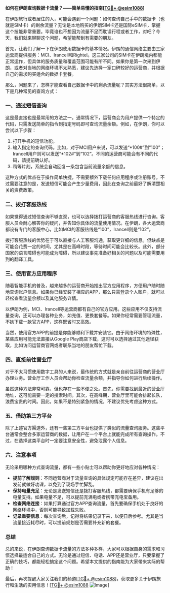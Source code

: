 **如何在伊朗查询数据卡流量？——简单易懂的指南[[TG💪+ @esim1088](https://t.me/s/esim1088)]**

在伊朗旅行或者居住的人，可能会遇到一个问题：如何查询自己手中的数据卡（也就是SIM卡）的剩余流量？无论是本地购买的伊朗SIM卡还是国际eSIM卡，掌握这个技能非常重要。毕竟谁也不想因为流量不足而耽误行程或者工作，对吧？今天，我们就来聊聊这个问题，希望能帮到有需要的朋友。

首先，让我们了解一下在伊朗使用数据卡的基本情况。伊朗的通信网络主要由三家运营商提供服务：MCI、Irancell和Rightel。这三家公司的SIM卡在伊朗境内都能正常运作，但具体的服务质量和覆盖范围可能有所不同。如果你是第一次来到伊朗，或者对当地的网络环境不太熟悉，建议先选择一家口碑较好的运营商，并根据自己的需求购买适合的数据卡套餐。

那么，问题来了，怎样才能查看自己数据卡中的剩余流量呢？其实方法很简单，以下是几种常见的查询方式：

### 一、通过短信查询

这是最直接也是最常用的方法之一。通常情况下，运营商会为用户提供一个特定的代码，只需发送简单的指令到指定号码即可查询流量余额。例如，在伊朗，你可以尝试以下步骤：

1. 打开手机的短信功能。
2. 输入指定的查询代码。比如，对于MCI用户来说，可以发送“*100#”到“100”；Irancell用户则可以发送“*102#”到“102”。不同的运营商可能会有不同的代码，请提前确认好。
3. 稍等片刻，系统会自动回复一条包含当前流量余额的信息。

这种方式的优点在于操作简单快捷，不需要额外下载任何应用程序或注册账号。不过需要注意的是，发送短信可能会产生少量费用，因此在查询之前最好了解清楚相关的资费政策。

### 二、拨打客服热线

如果觉得通过短信查询不够直观，也可以选择拨打运营商的客服热线进行咨询。客服人员会耐心解答你的疑问，并告知你具体的流量使用情况。在伊朗，各大运营商都设有专门的客服中心，比如MCI的客服热线是“100”，Irancell则是“102”。

拨打客服热线的优势在于可以直接与人工客服沟通，获取更详细的信息。但缺点是可能会花费一定的时间，尤其是在高峰时段，等待时间可能会比较长。此外，部分国家的语言障碍也可能成为障碍，所以建议事先准备好相关的问题以及可能需要用到的翻译工具。

### 三、使用官方应用程序

随着智能手机的普及，越来越多的运营商开始推出官方应用程序，方便用户随时随地查询账户信息。如果你已经安装了相应的APP，那么只需登录个人账户，就可以轻松查看流量余额以及其他服务详情。

以伊朗为例，MCI、Irancell等运营商都有自己的官方应用。这些应用不仅支持流量查询，还可以办理各种业务，如充值、更换套餐等。如果你经常需要管理流量，不妨下载一款官方APP，这样既省时又高效。

当然，使用官方APP的前提是你能够顺利下载并安装它。由于网络环境的特殊性，某些应用可能无法直接从Google Play商店下载，这时可以选择通过其他途径获取，比如访问运营商官网或者联系当地的朋友帮忙下载。

### 四、直接前往营业厅

对于不太习惯使用数字工具的人来说，最传统的方式就是亲自前往运营商的营业厅办理业务。营业厅工作人员会帮助你检查流量余额，并指导你如何进行后续操作。

虽然这种方法非常可靠，但也存在一些不便之处。首先，你需要找到最近的营业厅地址，这可能需要一定的搜索时间。其次，在高峰期，营业厅里可能会排起长队，浪费宝贵的时间。因此，如果不是特别紧急的情况，不建议优先考虑这种方式。

### 五、借助第三方平台

除了上述官方渠道外，还有一些第三方平台也提供了类似的流量查询服务。这些平台通常会整合多家运营商的数据，让用户在一个平台上就能完成所有查询操作。不过，在选择这类平台时一定要注意安全性，避免泄露个人信息。

### 六、注意事项

无论采用哪种方式查询流量，都有一些小贴士可以帮助你更好地应对各种情况：

- **提前了解规则**：不同运营商对于流量查询的具体规定可能存在差异，建议在出发前就做好功课，以免到了现场手忙脚乱。
- **保持电量充足**：无论是发送短信还是拨打客服热线，都需要确保手机有足够的电量支持。如果电量不足，可以提前充满电或者携带充电宝备用。
- **检查网络连接**：如果打算通过官方APP查询流量，首先要确保手机处于良好的网络环境中，否则可能导致加载失败。
- **记录重要信息**：每次查询后，记得将结果记录下来，以便日后参考。尤其是当流量接近耗尽时，可以提前规划是否需要补充新的套餐。

### 总结

总的来说，在伊朗查询数据卡流量的方法多种多样，大家可以根据自身的需求和习惯选择最适合自己的方式。无论是通过短信、电话、APP还是营业厅，只要掌握了正确的技巧，都能轻松搞定这个问题。希望本文提供的指南能为大家带来实际的帮助！

最后，再次提醒大家关注我们的频道[[TG💪+ @esim1088](https://t.me/s/esim1088)]，获取更多关于伊朗旅行和生活的实用信息！[[TG💪+ @esim1088](https://t.me/s/esim1088) ![Image](https://i.postimg.cc/4NQfJmqS/Snipaste-2025-05-13-00-14-12.png)]